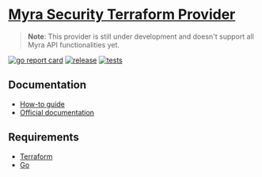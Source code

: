 # [Myra Security Terraform Provider](https://registry.terraform.io/providers/Myra-Security-GmbH/myrasec/latest)

> **Note**: This provider is still under development and doesn't support all Myra API functionalities yet.

[![go report card](https://goreportcard.com/badge/github.com/Myra-Security-GmbH/terraform-provider-myrasec "go report card")](https://goreportcard.com/report/github.com/Myra-Security-GmbH/terraform-provider-myrasec)
[![release](https://github.com/Myra-Security-GmbH/terraform-provider-myrasec/actions/workflows/release.yml/badge.svg?branch=v1.49.0)](https://github.com/Myra-Security-GmbH/terraform-provider-myrasec/actions/workflows/release.yml)
[![tests](https://github.com/Myra-Security-GmbH/terraform-provider-myrasec/actions/workflows/test.yml/badge.svg)](https://github.com/Myra-Security-GmbH/terraform-provider-myrasec/actions/workflows/test.yml)
## Documentation

- [How-to guide](https://github.com/Myra-Security-GmbH/terraform-provider-documentation)
- [Official documentation](https://registry.terraform.io/providers/Myra-Security-GmbH/myrasec/latest/docs)

## Requirements
-   [Terraform](https://www.terraform.io/downloads.html)
-   [Go](https://golang.org/doc/install)
